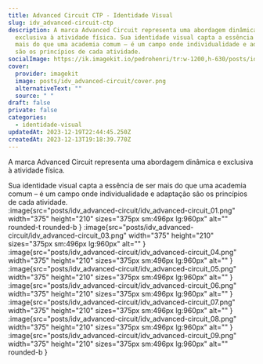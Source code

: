 ```yaml
---
title: Advanced Circuit CTP - Identidade Visual
slug: idv_advanced-circuit-ctp
description: A marca Advanced Circuit representa uma abordagem dinâmica e
  exclusiva à atividade física. Sua identidade visual capta a essência de ser
  mais do que uma academia comum – é um campo onde individualidade e adaptação
  são os princípios de cada atividade.
socialImage: https://ik.imagekit.io/pedrohenri/tr:w-1200,h-630/posts/idv_advanced-circuit/social-image.png
cover:
  provider: imagekit
  image: posts/idv_advanced-circuit/cover.png
  alternativeText: ""
  source: " "
draft: false
private: false
categories:
  - identidade-visual
updatedAt: 2023-12-19T22:44:45.250Z
createdAt: 2023-12-13T19:18:39.770Z
---
```

A marca Advanced Circuit representa uma abordagem dinâmica e exclusiva à atividade física.

Sua identidade visual capta a essência de ser mais do que uma academia comum – é um campo onde individualidade e adaptação são os princípios de cada atividade.\
:image{src="posts/idv_advanced-circuit/idv_advanced-circuit_01.png" width="375" height="210" sizes="375px sm:496px lg:960px" alt="" rounded-t rounded-b }
:image{src="posts/idv_advanced-circuit/idv_advanced-circuit_03.png" width="375" height="210" sizes="375px sm:496px lg:960px" alt="" }
:image{src="posts/idv_advanced-circuit/idv_advanced-circuit_04.png" width="375" height="210" sizes="375px sm:496px lg:960px" alt="" }
:image{src="posts/idv_advanced-circuit/idv_advanced-circuit_05.png" width="375" height="210" sizes="375px sm:496px lg:960px" alt="" }
:image{src="posts/idv_advanced-circuit/idv_advanced-circuit_06.png" width="375" height="210" sizes="375px sm:496px lg:960px" alt="" }
:image{src="posts/idv_advanced-circuit/idv_advanced-circuit_07.png" width="375" height="210" sizes="375px sm:496px lg:960px" alt="" }
:image{src="posts/idv_advanced-circuit/idv_advanced-circuit_08.png" width="375" height="210" sizes="375px sm:496px lg:960px" alt="" }
:image{src="posts/idv_advanced-circuit/idv_advanced-circuit_09.png" width="375" height="210" sizes="375px sm:496px lg:960px" alt="" rounded-b }
